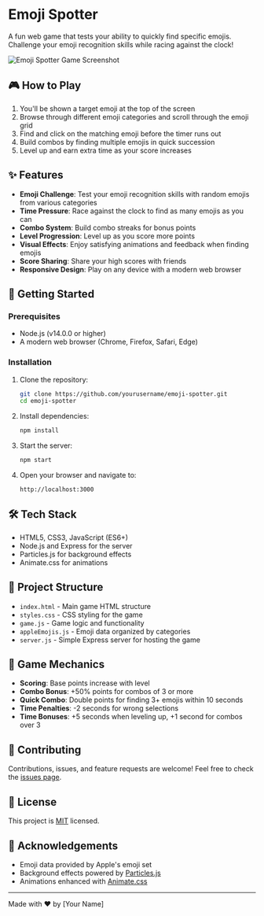 # Emoji Spotter

A fun web game that tests your ability to quickly find specific emojis. Challenge your emoji recognition skills while racing against the clock!

![Emoji Spotter Game Screenshot](https://placehold.co/600x400?text=Emoji+Spotter+Game)

## 🎮 How to Play

1. You'll be shown a target emoji at the top of the screen
2. Browse through different emoji categories and scroll through the emoji grid
3. Find and click on the matching emoji before the timer runs out
4. Build combos by finding multiple emojis in quick succession
5. Level up and earn extra time as your score increases

## ✨ Features

- **Emoji Challenge**: Test your emoji recognition skills with random emojis from various categories
- **Time Pressure**: Race against the clock to find as many emojis as you can
- **Combo System**: Build combo streaks for bonus points
- **Level Progression**: Level up as you score more points
- **Visual Effects**: Enjoy satisfying animations and feedback when finding emojis
- **Score Sharing**: Share your high scores with friends
- **Responsive Design**: Play on any device with a modern web browser

## 🚀 Getting Started

### Prerequisites

- Node.js (v14.0.0 or higher)
- A modern web browser (Chrome, Firefox, Safari, Edge)

### Installation

1. Clone the repository:
   ```bash
   git clone https://github.com/yourusername/emoji-spotter.git
   cd emoji-spotter
   ```

2. Install dependencies:
   ```bash
   npm install
   ```

3. Start the server:
   ```bash
   npm start
   ```

4. Open your browser and navigate to:
   ```
   http://localhost:3000
   ```

## 🛠️ Tech Stack

- HTML5, CSS3, JavaScript (ES6+)
- Node.js and Express for the server
- Particles.js for background effects
- Animate.css for animations

## 📐 Project Structure

- `index.html` - Main game HTML structure
- `styles.css` - CSS styling for the game
- `game.js` - Game logic and functionality
- `appleEmojis.js` - Emoji data organized by categories
- `server.js` - Simple Express server for hosting the game

## 🧪 Game Mechanics

- **Scoring**: Base points increase with level
- **Combo Bonus**: +50% points for combos of 3 or more
- **Quick Combo**: Double points for finding 3+ emojis within 10 seconds
- **Time Penalties**: -2 seconds for wrong selections
- **Time Bonuses**: +5 seconds when leveling up, +1 second for combos over 3

## 🤝 Contributing

Contributions, issues, and feature requests are welcome! Feel free to check the [issues page](https://github.com/yourusername/emoji-spotter/issues).

## 📝 License

This project is [MIT](LICENSE) licensed.

## 🙏 Acknowledgements

- Emoji data provided by Apple's emoji set
- Background effects powered by [Particles.js](https://vincentgarreau.com/particles.js/)
- Animations enhanced with [Animate.css](https://animate.style/)

---

Made with ❤️ by [Your Name]